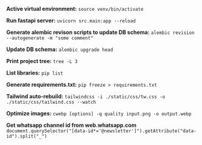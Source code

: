 **Active virtual environment:**
`source venv/bin/activate`

**Run fastapi server:**
`uvicorn src.main:app --reload`

**Generate alembic revison scripts to update DB schema:**
`alembic revision --autogenerate -m "some comment"`

**Update DB schema:**
`alembic upgrade head`

**Print project tree:**
`tree -L 3`

**List libraries:**
`pip list`

**Generate requirements.txt:**
`pip freeze > requirements.txt`

**Tailwind auto-rebuild:**
`tailwindcss -i ./static/css/tw.css -o ./static/css/tailwind.css --watch`

**Optimize images:**
`cwebp [options] -q quality input.png -o output.webp`

**Get whatsapp channel id from web.whatsapp.com**
`document.querySelector("[data-id*='@newsletter']").getAttribute("data-id").split("_")`